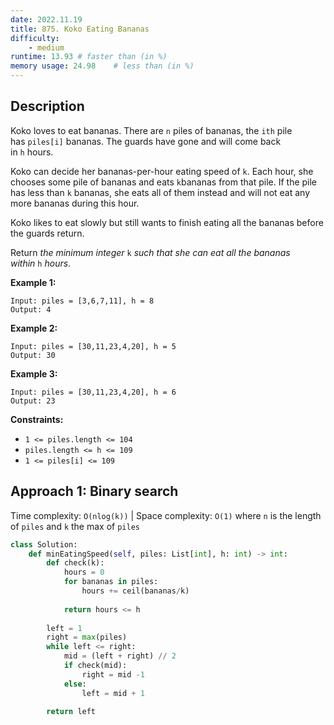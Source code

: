 ```yaml
---
date: 2022.11.19
title: 875. Koko Eating Bananas
difficulty:
    - medium
runtime: 13.93 # faster than (in %)
memory usage: 24.98    # less than (in %)
---
```

## Description
Koko loves to eat bananas. There are `n` piles of bananas, the `ith` pile has `piles[i]` bananas. The guards have gone and will come back in `h` hours.

Koko can decide her bananas-per-hour eating speed of `k`. Each hour, she chooses some pile of bananas and eats `k`bananas from that pile. If the pile has less than `k` bananas, she eats all of them instead and will not eat any more bananas during this hour.

Koko likes to eat slowly but still wants to finish eating all the bananas before the guards return.

Return *the minimum integer* `k` *such that she can eat all the bananas within* `h` *hours*.

**Example 1:**

```
Input: piles = [3,6,7,11], h = 8
Output: 4

```

**Example 2:**

```
Input: piles = [30,11,23,4,20], h = 5
Output: 30

```

**Example 3:**

```
Input: piles = [30,11,23,4,20], h = 6
Output: 23

```

**Constraints:**

- `1 <= piles.length <= 104`
- `piles.length <= h <= 109`
- `1 <= piles[i] <= 109`

## Approach 1: Binary search
Time complexity: `O(nlog(k))`    |    Space complexity: `O(1)`
where `n` is the length of `piles` and `k` the max of `piles`

``` python
class Solution:
    def minEatingSpeed(self, piles: List[int], h: int) -> int:
        def check(k):
            hours = 0
            for bananas in piles:
                hours += ceil(bananas/k)
            
            return hours <= h
        
        left = 1
        right = max(piles)
        while left <= right:
            mid = (left + right) // 2
            if check(mid):
                right = mid -1
            else:
                left = mid + 1
        
        return left
```